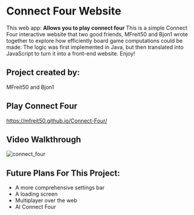 # Connect Four Website

This web app: **Allows you to play connect four**
This is a simple Connect Four interactive website that two good friends, MFreit50 and Bjon1 wrote together to explore how efficiently board game computations could be made. The logic was first implemented in Java, but then translated into JavaScript to turn it into a front-end website. Enjoy!

## Project created by:
MFreit50 and Bjon1

## Play Connect Four
https://mfreit50.github.io/Connect-Four/ 

## Video Walkthrough
![connect_four](https://github.com/MFreit50/Connect-Four/assets/98132824/35df07ca-b68e-4be4-8248-fdee42104590)

## Future Plans For This Project:
- A more comprehensive settings bar
- A loading screen
- Multiplayer over the web
- AI Connect Four

